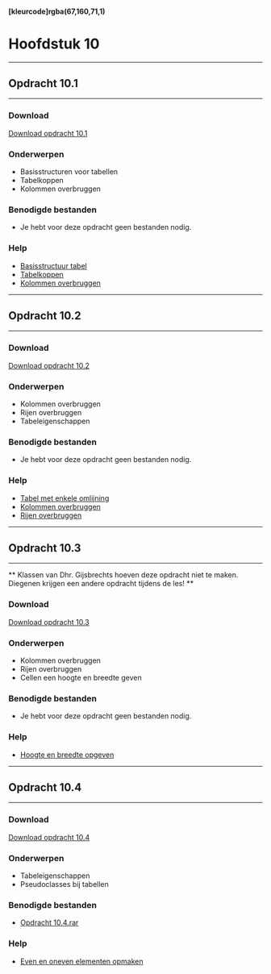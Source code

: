 #### [kleurcode]rgba(67,160,71,1)

# Hoofdstuk 10

---
## Opdracht 10.1
---

### Download
<a href="https://elo.kw1c.nl/CMS/Studie/811%20ICT-Academie/811%20VakkenInhoud/%5BB.14%20HTM%5D%20HTMLCSS/Productie/02.%20Opdrachten/Hoofdstuk%2010/Opdracht%2010.1.pdf" target="_blank">Download opdracht 10.1</a>

### Onderwerpen
*   Basisstructuren voor tabellen
*   Tabelkoppen
*   Kolommen overbruggen

### Benodigde bestanden
*   Je hebt voor deze opdracht geen bestanden nodig.

### Help
*   <a href="http://www.w3schools.com/tags/tag_table.asp" target="_blank">Basisstructuur tabel</a>
*   <a href="http://www.w3schools.com/tags/tag_thead.asp" target="_blank">Tabelkoppen</a>
*   <a href="http://www.w3schools.com/TAgs/att_td_colspan.asp" target="_blank">Kolommen overbruggen</a>

---
## Opdracht 10.2
---

### Download
<a href="https://elo.kw1c.nl/CMS/Studie/811%20ICT-Academie/811%20VakkenInhoud/%5BB.14%20HTM%5D%20HTMLCSS/Productie/02.%20Opdrachten/Hoofdstuk%2010/Opdracht%2010.2.pdf" target="_blank">Download opdracht 10.2</a>

### Onderwerpen
*   Kolommen overbruggen
*   Rijen overbruggen
*   Tabeleigenschappen

### Benodigde bestanden
*   Je hebt voor deze opdracht geen bestanden nodig.

### Help
*   <a href="http://www.w3schools.com/cssref/pr_border-collapse.asp" target="_blank">Tabel met enkele omlijning</a>
*   <a href="http://www.w3schools.com/TAgs/att_td_colspan.asp" target="_blank">Kolommen overbruggen</a>
*   <a href="http://www.w3schools.com/TAgs/att_td_rowspan.asp" target="_blank">Rijen overbruggen</a>

---
## Opdracht 10.3
---

** Klassen van Dhr. Gijsbrechts hoeven deze opdracht niet te maken. Diegenen krijgen een andere opdracht tijdens de les! **

### Download
<a href="https://elo.kw1c.nl/CMS/Studie/811%20ICT-Academie/811%20VakkenInhoud/%5BB.14%20HTM%5D%20HTMLCSS/Productie/02.%20Opdrachten/Hoofdstuk%2010/Opdracht%2010.3.pdf" target="_blank">Download opdracht 10.3</a>

### Onderwerpen
*   Kolommen overbruggen
*   Rijen overbruggen
*   Cellen een hoogte en breedte geven

### Benodigde bestanden
*   Je hebt voor deze opdracht geen bestanden nodig.

### Help
*   <a href="http://www.w3schools.com/css/css_dimension.asp" target="_blank">Hoogte en breedte opgeven</a>

---
## Opdracht 10.4
---

### Download
<a href="https://elo.kw1c.nl/CMS/Studie/811%20ICT-Academie/811%20VakkenInhoud/%5BB.14%20HTM%5D%20HTMLCSS/Productie/02.%20Opdrachten/Hoofdstuk%2010/Opdracht%2010.4.pdf" target="_blank">Download opdracht 10.4</a>

### Onderwerpen
*   Tabeleigenschappen
*   Pseudoclasses bij tabellen

### Benodigde bestanden
*   <a href="https://elo.kw1c.nl/CMS/Studie/811%20ICT-Academie/811%20VakkenInhoud/%5BB.14%20HTM%5D%20HTMLCSS/Productie/02.%20Opdrachten/Hoofdstuk%2010/Opdracht%2010.4.rar" target="_blank">Opdracht 10.4.rar</a>

### Help
*   <a href="http://www.w3schools.com/cssref/tryit.asp?filename=trycss3_nth-child_odd_even" target="_blank">Even en oneven elementen opmaken</a>
